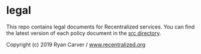 # legal

This repo contains legal documents for Recentralized services. You can find the latest version of each policy document in the [src directory](./src).

Copyright (c) 2019 Ryan Carver / www.recentralized.org
